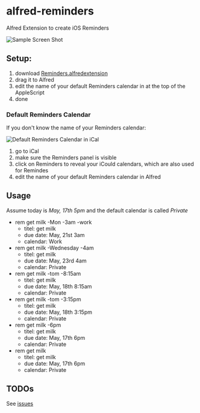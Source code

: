 alfred-reminders
================

Alfred Extension to create iOS Reminders

![Sample Screen Shot](https://github.com/downloads/dlinsin/alfred-reminders/reminder_screen_shot.png)

## Setup:

1. download [Reminders.alfredextension](https://github.com/dlinsin/alfred-reminders/blob/master/Reminders.alfredextension)
1. drag it to Alfred
1. edit the name of your default Reminders calendar in at the top of the AppleScript
1. done

### Default Reminders Calendar

If you don't know the name of your Reminders calendar:

![Default Reminders Calendar in iCal](https://github.com/downloads/dlinsin/alfred-reminders/setup_default_calendar.png)

1. go to iCal
1. make sure the Reminders panel is visible
1. click on Reminders to reveal your iCould calendars, which are also used for Remindes
1. edit the name of your default Reminders calendar in Alfred

## Usage

Assume today is _May, 17th 5pm_ and the default calendar is called _Private_

* rem get milk -Mon -3am -work
  * titel: get milk
  * due date: May, 21st 3am
  * calendar: Work
* rem get milk -Wednesday -4am
  * titel: get milk
  * due date: May, 23rd 4am
  * calendar: Private
* rem get milk -tom -8:15am
  * titel: get milk
  * due date: May, 18th 8:15am
  * calendar: Private
* rem get milk -tom -3:15pm
  * titel: get milk
  * due date: May, 18th 3:15pm
  * calendar: Private
* rem get milk -6pm
  * titel: get milk
  * due date: May, 17th 6pm
  * calendar: Private
* rem get milk 
  * titel: get milk
  * due date: May, 17th 6pm
  * calendar: Private
  
## TODOs

See [issues](https://github.com/dlinsin/alfred-reminders/issues)
